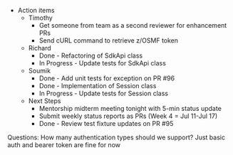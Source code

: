 * Action items
  * Timothy
    * Get someone from team as a second reviewer for enhancement PRs
    * Send cURL command to retrieve z/OSMF token
  * Richard
    * Done - Refactoring of SdkApi class
    * In Progress - Update tests for SdkApi class
  * Soumik
    * Done - Add unit tests for exception on PR #96
    * Done - Implementation of Session class
    * In Progress - Update tests for Session class
  * Next Steps
    * Mentorship midterm meeting tonight with 5-min status update
    * Submit weekly status reports as PRs (Week 4 = Jul 11-Jul 17)
    * Done - Review test fixture updates on PR #95

Questions:
How many authentication types should we support? Just basic auth and bearer token are fine for now
